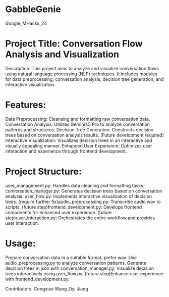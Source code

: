 # GabbleGenie
Google_MHacks_24
# Project Title: Conversation Flow Analysis and Visualization
Description:
This project aims to analyze and visualize conversation flows using natural language processing (NLP) techniques. It includes modules for data preprocessing, conversation analysis, decision tree generation, and interactive visualization.
# Features:
Data Preprocessing: Cleansing and formatting raw conversation data.
Conversation Analysis: Utilizes Gemini1.5 Pro to analyze conversation patterns and structures.
Decision Tree Generation: Constructs decision trees based on conversation analysis results.
(Future development required)
Interactive Visualization: Visualizes decision trees in an interactive and visually appealing manner.
Enhanced User Experience: Optimizes user interaction and experience through frontend development.

# Project Structure:
user_management.py: Handles data cleaning and formatting tasks.
conversation_manager.py: Generates decision trees based on conversation analysis.
user_flow.py: Implements interactive visualization of decision trees.
(require further fix)audio_preprocessing.py: Transcribe audio wav to scripts.
(future step)frontend_development.py: Develops frontend components for enhanced user experience.
(future step)user_interaction.py: Orchestrates the entire workflow and provides user interaction.
# Usage:
Prepare conversation data in a suitable format, prefer wav.
Use audio_preprocessing.py to analyze conversation patterns.
Generate decision trees in json with conversation_manager.py.
Visualize decision trees interactively using user_flow.py.
(future step)Enhance user experience with frontend_development.py.

Contributors:
Congxiao Wang
Ziyi Jiang
